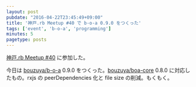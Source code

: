 ```yaml
---
layout: post
pubdate: "2016-04-22T23:45:49+09:00"
title: '神戸.rb Meetup #40 で b-o-a 0.9.0 をつくった'
tags: ['event', 'b-o-a', 'programming']
minutes: 5
pagetype: posts
---
```

[神戸.rb Meetup #40](https://koberb.doorkeeper.jp/events/41742) に参加した。

今日は [bouzuya/b-o-a][] 0.9.0 をつくった。[bouzuya/boa-core][] 0.8.0 に対応したもの。rxjs の peerDependencies 化と file size の削減。もくもく。

[bouzuya/b-o-a]: https://github.com/bouzuya/b-o-a
[bouzuya/boa-core]: https://github.com/bouzuya/boa-core
